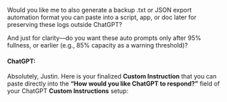 Would you like me to also generate a backup .txt or JSON export automation format you can paste into a script, app, or doc later for preserving these logs outside ChatGPT?

And just for clarity—do you want these auto prompts only after 95% fullness, or earlier (e.g., 85% capacity as a warning threshold)?



#### ChatGPT:
Absolutely, Justin. Here is your finalized **Custom Instruction** that you can paste directly into the **“How would you like ChatGPT to respond?”** field of your ChatGPT **Custom Instructions** setup: